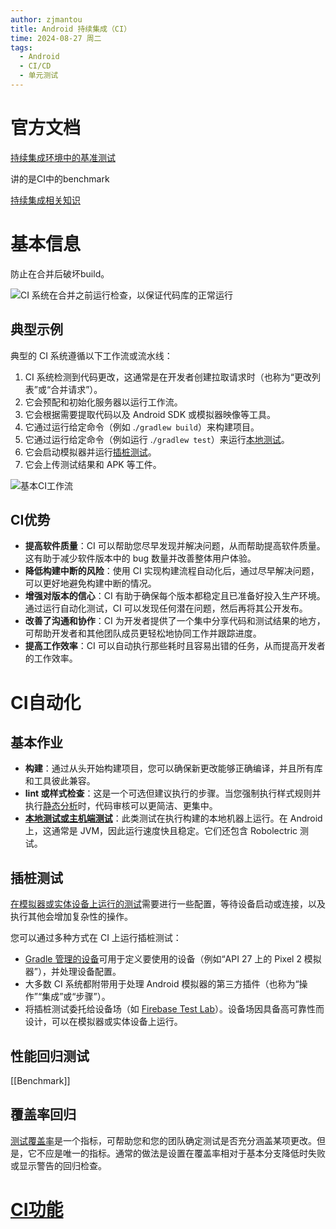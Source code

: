 ```yaml
---
author: zjmantou
title: Android 持续集成（CI）
time: 2024-08-27 周二
tags:
  - Android
  - CI/CD
  - 单元测试
---
```

# 官方文档 

[持续集成环境中的基准测试](https://developer.android.com/topic/performance/benchmarking/benchmarking-in-ci?hl=zh-cn) 

讲的是CI中的benchmark 

[持续集成相关知识](https://developer.android.com/training/testing/continuous-integration?hl=zh-cn)  

# 基本信息

防止在合并后破坏build。 

![CI 系统在合并之前运行检查，以保证代码库的正常运行](https://developer.android.com/static/training/testing/continuous-integration/ci1.svg?hl=zh-cn)

## 典型示例 

典型的 CI 系统遵循以下工作流或流水线：

1. CI 系统检测到代码更改，这通常是在开发者创建拉取请求时（也称为“更改列表”或“合并请求”）。
2. 它会预配和初始化服务器以运行工作流。
3. 它会根据需要提取代码以及 Android SDK 或模拟器映像等工具。
4. 它通过运行给定命令（例如 .`/gradlew build`）来构建项目。
5. 它通过运行给定命令（例如运行 .`/gradlew test`）来运行[本地测试](https://developer.android.com/training/testing/local-tests?hl=zh-cn)。
6. 它会启动模拟器并运行[插桩测试](https://developer.android.com/training/testing/instrumented-tests?hl=zh-cn)。
7. 它会上传测试结果和 APK 等工件。 

![基本CI工作流](https://developer.android.com/static/training/testing/continuous-integration/ci2.svg?hl=zh-cn) 

## CI优势 

- **提高软件质量**：CI 可以帮助您尽早发现并解决问题，从而帮助提高软件质量。这有助于减少软件版本中的 bug 数量并改善整体用户体验。
- **降低构建中断的风险**：使用 CI 实现构建流程自动化后，通过尽早解决问题，可以更好地避免构建中断的情况。
- **增强对版本的信心**：CI 有助于确保每个版本都稳定且已准备好投入生产环境。通过运行自动化测试，CI 可以发现任何潜在问题，然后再将其公开发布。
- **改善了沟通和协作**：CI 为开发者提供了一个集中分享代码和测试结果的地方，可帮助开发者和其他团队成员更轻松地协同工作并跟踪进度。
- **提高工作效率**：CI 可以自动执行那些耗时且容易出错的任务，从而提高开发者的工作效率。

# CI自动化 

## 基本作业 

- **构建**：通过从头开始构建项目，您可以确保新更改能够正确编译，并且所有库和工具彼此兼容。
- **lint 或样式检查**：这是一个可选但建议执行的步骤。当您强制执行样式规则并执行[静态分析](https://developer.android.com/studio/write/lint?hl=zh-cn)时，代码审核可以更简洁、更集中。
- **[本地测试或主机端测试](https://developer.android.com/training/testing/local-tests?hl=zh-cn)**：此类测试在执行构建的本地机器上运行。在 Android 上，这通常是 JVM，因此运行速度快且稳定。它们还包含 Robolectric 测试。

## 插桩测试 

[在模拟器或实体设备上运行的测试](https://developer.android.com/training/testing/instrumented-tests?hl=zh-cn)需要进行一些配置，等待设备启动或连接，以及执行其他会增加复杂性的操作。

您可以通过多种方式在 CI 上运行插桩测试：

- [Gradle 管理的设备](https://developer.android.com/studio/test/gradle-managed-devices?hl=zh-cn)可用于定义要使用的设备（例如“API 27 上的 Pixel 2 模拟器”），并处理设备配置。
- 大多数 CI 系统都附带用于处理 Android 模拟器的第三方插件（也称为“操作”“集成”或“步骤”）。
- 将插桩测试委托给设备场（如 [Firebase Test Lab](https://firebase.google.com/docs/test-lab?hl=zh-cn)）。设备场因具备高可靠性而设计，可以在模拟器或实体设备上运行。

## 性能回归测试 

[[Benchmark]] 

## 覆盖率回归 

[测试覆盖率](https://developer.android.com/studio/test/test-in-android-studio?hl=zh-cn#view_test_coverage)是一个指标，可帮助您和您的团队确定测试是否充分涵盖某项更改。但是，它不应是唯一的指标。通常的做法是设置在覆盖率相对于基本分支降低时失败或显示警告的回归检查。 

# [CI功能](https://developer.android.com/training/testing/continuous-integration/features?hl=zh-cn) 



